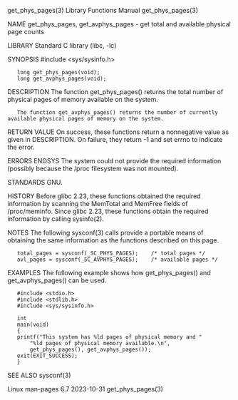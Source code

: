 get_phys_pages(3)						   Library Functions Manual						     get_phys_pages(3)

NAME
       get_phys_pages, get_avphys_pages - get total and available physical page counts

LIBRARY
       Standard C library (libc, -lc)

SYNOPSIS
       #include <sys/sysinfo.h>

       long get_phys_pages(void);
       long get_avphys_pages(void);

DESCRIPTION
       The function get_phys_pages() returns the total number of physical pages of memory available on the system.

       The function get_avphys_pages() returns the number of currently available physical pages of memory on the system.

RETURN VALUE
       On success, these functions return a nonnegative value as given in DESCRIPTION.	On failure, they return -1 and set errno to indicate the error.

ERRORS
       ENOSYS The system could not provide the required information (possibly because the /proc filesystem was not mounted).

STANDARDS
       GNU.

HISTORY
       Before  glibc  2.23, these functions obtained the required information by scanning the MemTotal and MemFree fields of /proc/meminfo.  Since glibc 2.23,
       these functions obtain the required information by calling sysinfo(2).

NOTES
       The following sysconf(3) calls provide a portable means of obtaining the same information as the functions described on this page.

	   total_pages = sysconf(_SC_PHYS_PAGES);    /* total pages */
	   avl_pages = sysconf(_SC_AVPHYS_PAGES);    /* available pages */

EXAMPLES
       The following example shows how get_phys_pages() and get_avphys_pages() can be used.

       #include <stdio.h>
       #include <stdlib.h>
       #include <sys/sysinfo.h>

       int
       main(void)
       {
	   printf("This system has %ld pages of physical memory and "
		   "%ld pages of physical memory available.\n",
		   get_phys_pages(), get_avphys_pages());
	   exit(EXIT_SUCCESS);
       }

SEE ALSO
       sysconf(3)

Linux man-pages 6.7							  2023-10-31							     get_phys_pages(3)
